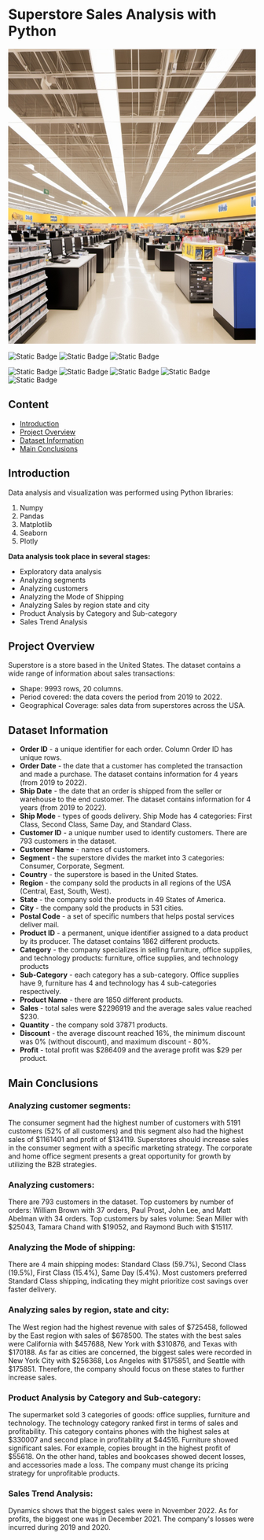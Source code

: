 
# Superstore Sales Analysis with Python
<img src="Superstore.jpg" width="900" height="600">

![Static Badge](https://img.shields.io/badge/OS-Windows-b?style=flat&logo=git%20for%20windows&logoColor=blue&logoSize=20&labelColor=grey)
![Static Badge](https://img.shields.io/badge/Language-Python-b?style=flat&logo=python&logoColor=blue&logoSize=20&labelColor=grey)
![Static Badge](https://img.shields.io/badge/Jupiter%20Notebook-b?style=flat&logo=jupyter&logoColor=blue&logoSize=20&labelColor=grey)

![Static Badge](https://img.shields.io/badge/numpy-v2.0.2-b?style=flat&logo=NumPy&logoSize=20&labelColor=blue&color=red)
![Static Badge](https://img.shields.io/badge/pandas-v2.2.2-b?style=flat&logo=pandas&logoSize=20&labelColor=blue&color=red)
![Static Badge](https://img.shields.io/badge/matplotlib-v3.9.2-b?style=flat&logoSize=20&labelColor=blue&color=red)
![Static Badge](https://img.shields.io/badge/seaborn-v0.13.2-b?style=flat&logoSize=20&labelColor=blue&color=red)
![Static Badge](https://img.shields.io/badge/plotly-v5.24.1-b?style=flat&logoSize=20&labelColor=blue&color=red)

## Content
+ [Introduction](#introduction)
+ [Project Overview](#project-overview)
+ [Dataset Information](#dataset-information)
+ [Main Conclusions](#main-conclusions)

## Introduction  
Data analysis and visualization was performed using Python libraries:

1.  Numpy
2.	Pandas
3.	Matplotlib
4.	Seaborn  
5.	Plotly

__Data analysis took place in several stages:__ 
+ Exploratory data analysis  
+ Analyzing segments  
+ Analyzing customers  
+ Analyzing the Mode of Shipping  
+ Analyzing Sales by region state and city  
+ Product Analysis by Category and Sub-category  
+ Sales Trend Analysis  

## Project Overview
  Superstore is a store based in the United States. The dataset contains a wide range of information about sales transactions: 
+ Shape: 9993 rows, 20 columns.
+ Period covered: the data covers the period from 2019 to 2022.  
+ Geographical Coverage: sales data from superstores across the USA.

## Dataset Information
+ __Order ID__ - a unique identifier for each order. Column Order ID has unique rows.
+ __Order Date__ - the date that a customer has completed the transaction and made a purchase. The dataset contains information for 4 years (from 2019 to 2022).
+ __Ship Date__ - the date that an order is shipped from the seller or warehouse to the end customer.  The dataset contains information for 4 years (from 2019 to 2022).
+ __Ship Mode__ - types of goods delivery. Ship Mode has 4 categories: First Class, Second Class, Same Day, and Standard Class.           
+ __Customer ID__ - a unique number used to identify customers. There are 793 customers in the dataset.
+ __Customer Name__ - names of customers.
+ __Segment__ - the superstore divides the market into 3 categories: Consumer, Corporate, Segment.          
+ __Country__ - the superstore is based in the United States.    
+ __Region__ - the company sold the products in all regions of the USA (Central, East, South, West).
+ __State__ - the company sold the products in 49 States of America. 
+ __City__ - the company sold the products in 531 cities.                
+ __Postal Code__ - a set of specific numbers that helps postal services deliver mail.                   
+ __Product ID__ - a permanent, unique identifier assigned to a data product by its producer.  The dataset contains 1862 different products.            
+ __Category__ - the company specializes in selling furniture, office supplies, and technology products: furniture, office supplies, and technology products
+ __Sub-Category__ - each category has a sub-category. Office supplies have 9, furniture has 4 and technology has 4 sub-categories respectively.
+ __Product Name__ - there are 1850 different products.         
+ __Sales__ - total sales were $2296919 and the average sales value reached $230.
+ __Quantity__ - the company sold 37871 products.
+ __Discount__ - the average discount reached 16%, the minimum discount was 0% (without discount), and maximum discount - 80%.
+ __Profit__ - total profit was $286409 and the average profit was $29 per product.


## Main Conclusions

### Analyzing customer segments:
The consumer segment had the highest number of customers with 5191 customers (52% of all customers) and this segment also had the highest sales of $1161401 and profit of $134119. Superstores should increase sales in the consumer segment with a specific marketing strategy. The corporate and home office segment presents a great opportunity for growth by utilizing the B2B strategies.

### Analyzing customers:
There are 793 customers in the dataset. 
Top customers by number of orders: William Brown with 37 orders, Paul Prost, John Lee, and Matt Abelman with 34 orders. Top customers by sales volume: Sean Miller with $25043, Tamara Chand with $19052, and Raymond Buch with $15117.

### Analyzing the Mode of shipping:
There are 4 main shipping modes: Standard Class (59.7%), Second Class (19.5%), First Class (15.4%), Same Day (5.4%). Most customers preferred Standard Class shipping, indicating they might prioritize cost savings over faster delivery.

### Analyzing sales by region, state and city:
The West region had the highest revenue with sales of $725458, followed by the East region with sales of $678500. The states with the best sales were California with $457688, New York with $310876, and Texas with $170188. As far as cities are concerned, the biggest sales were recorded in New York City with $256368, Los Angeles with $175851, and Seattle with $175851. Therefore, the company should focus on these states to further increase sales.

### Product Analysis by Category and Sub-category:
The supermarket sold 3 categories of goods: office supplies, furniture and technology. The technology category ranked first in terms of sales and profitability. This category contains phones with the highest sales at $330007 and second place in profitability at $44516. Furniture showed significant sales. For example, copies brought in the highest profit of $55618. On the other hand, tables and bookcases showed decent losses, and accessories made a loss. The company must change its pricing strategy for unprofitable products.

### Sales Trend Analysis:
Dynamics shows that the biggest sales were in November 2022. As for profits, the biggest one was in December 2021. The company's losses were incurred during 2019 and 2020.
